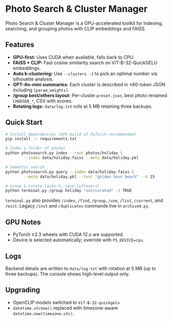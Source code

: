 # Photo Search & Cluster Manager

Photo Search & Cluster Manager is a GPU-accelerated toolkit for indexing, searching, and grouping photos with CLIP embeddings and FAISS.

## Features
- **GPU-first:** Uses CUDA when available, falls back to CPU.
- **FAISS + CLIP:** Fast cosine similarity search on ViT-B-32-QuickGELU embeddings.
- **Auto k-clustering:** Use `--clusters -1` to pick an optimal number via silhouette analysis.
- **GPT-4o-mini summaries:** Each cluster is described in ≤60-token JSON including `[param_weights]`.
- **/group best/others layout:** Per-cluster `preset.json`, best photo renamed `CHOOSEN_*`, CSV with scores.
- **Rotating logs:** `data/log.txt` rolls at 5 MB retaining three backups.

## Quick Start
```bash
# Install dependencies (GPU build of PyTorch recommended)
pip install -r requirements.txt

# Index a folder of photos
python photosearch.py index --root photos/holiday \
        --index data/holiday.faiss --meta data/holiday.pkl

# Semantic search
python photosearch.py query --index data/holiday.faiss \
        --meta data/holiday.pkl --text "golden hour beach" --k 15

# Group & curate (auto-k, save leftovers)
python terminal.py /group holiday "out/curated" -1 TRUE
```

`terminal.py` also provides `/index`, `/find`, `/group`, `/use`, `/list`, `/current`, and `/exit`. Legacy `/inst` and `/duplicates` commands live in `archived.py`.

## GPU Notes
- PyTorch ≥2.3 wheels with CUDA 12.x are supported.
- Device is selected automatically; override with `PS_DEVICE=cpu`.

## Logs
Backend details are written to `data/log.txt` with rotation at 5 MB (up to three backups). The console shows high-level output only.

## Upgrading
- OpenCLIP models switched to `ViT-B-32-quickgelu`.
- `datetime.utcnow()` replaced with timezone-aware `datetime.now(timezone.utc)`.
